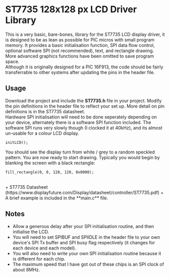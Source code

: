 # ST7735 128x128 px LCD Driver Library

This is a very basic, bare-bones, library for the ST7735 LCD display driver, it is designed to be as lean as possible
for PIC micros with small program memory. It provides a basic initialisation function,
SPI data flow control, optional software SPI (not recommended), text, and rectangle drawing. More advanced graphics 
functions have been omitted to save program space.<br>
Although it is originally designed for a PIC 16F913, the code should be fairly transferrable to other systems after
updating the pins in the header file.

## Usage
Download the project and include the **ST7735.h** file in your project. Modify the pin definitions in the header file 
to reflect your set up. More detail on pin definitions is in the ST7735 datasheet.<br>
Hardware SPI initialisation will need to be done seperately depending on your device, alternately there is a software SPI
function included. The software SPI runs very slowly though (I clocked it at 40kHz), and its almost un-usable for a
colour LCD display.<br>
```
initLCD();
```
You should see the display turn from white / grey to a random speckled pattern. You are now ready to start drawing.
Typically you would begin by blanking the screen with a black rectangle:
```
fill_rectangle(0, 0, 128, 128, 0x0000);
```
<br>
+ ST7735 Datasheet (https://www.displayfuture.com/Display/datasheet/controller/ST7735.pdf)
+ A brief example is included in the **main.c** file.

## Notes
+ Allow a generous delay after your SPI initialisation routine, and then initialise the LCD.
+ You will need to set SPIBUF and SPIIDLE in the header file to your own device's SPI Tx buffer and SPI busy flag respectively (it changes for each device and each model).
+ You will also need to write your own SPI initialisation routine because it is different for each chip.
+ The maximum speed that I have got out of these chips is an SPI clock of about 8MHz.